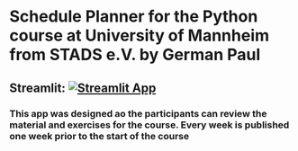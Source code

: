 # Schedule Planner for the Python course at University of Mannheim from STADS e.V. by German Paul

## Streamlit: [![Streamlit App](https://static.streamlit.io/badges/streamlit_badge_black_white.svg)](https://finance-planner.streamlit.app/)

### This app was designed ao the participants can review the material and exercises for the course. Every week is published one week prior to the start of the course
